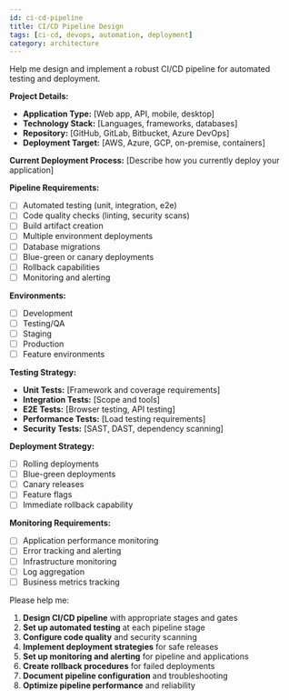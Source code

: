 ```yaml
---
id: ci-cd-pipeline
title: CI/CD Pipeline Design
tags: [ci-cd, devops, automation, deployment]
category: architecture
---
```


Help me design and implement a robust CI/CD pipeline for automated testing and deployment.

**Project Details:**
- **Application Type:** [Web app, API, mobile, desktop]
- **Technology Stack:** [Languages, frameworks, databases]
- **Repository:** [GitHub, GitLab, Bitbucket, Azure DevOps]
- **Deployment Target:** [AWS, Azure, GCP, on-premise, containers]

**Current Deployment Process:**
[Describe how you currently deploy your application]

**Pipeline Requirements:**
- [ ] Automated testing (unit, integration, e2e)
- [ ] Code quality checks (linting, security scans)
- [ ] Build artifact creation
- [ ] Multiple environment deployments
- [ ] Database migrations
- [ ] Blue-green or canary deployments
- [ ] Rollback capabilities
- [ ] Monitoring and alerting

**Environments:**
- [ ] Development
- [ ] Testing/QA
- [ ] Staging
- [ ] Production
- [ ] Feature environments

**Testing Strategy:**
- **Unit Tests:** [Framework and coverage requirements]
- **Integration Tests:** [Scope and tools]
- **E2E Tests:** [Browser testing, API testing]
- **Performance Tests:** [Load testing requirements]
- **Security Tests:** [SAST, DAST, dependency scanning]

**Deployment Strategy:**
- [ ] Rolling deployments
- [ ] Blue-green deployments
- [ ] Canary releases
- [ ] Feature flags
- [ ] Immediate rollback capability

**Monitoring Requirements:**
- [ ] Application performance monitoring
- [ ] Error tracking and alerting
- [ ] Infrastructure monitoring
- [ ] Log aggregation
- [ ] Business metrics tracking

Please help me:
1. **Design CI/CD pipeline** with appropriate stages and gates
2. **Set up automated testing** at each pipeline stage
3. **Configure code quality** and security scanning
4. **Implement deployment strategies** for safe releases
5. **Set up monitoring and alerting** for pipeline and applications
6. **Create rollback procedures** for failed deployments
7. **Document pipeline configuration** and troubleshooting
8. **Optimize pipeline performance** and reliability